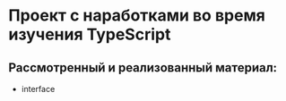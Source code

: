 # Проект с наработками во время изучения TypeScript

## Рассмотренный и реализованный материал:
- interface